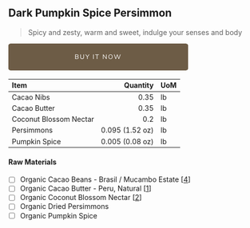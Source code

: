 ## Dark Pumpkin Spice Persimmon
> Spicy and zesty, warm and sweet, indulge your senses and body

[![Buy Now](/assets/images/buy-now.png "Buy Now")](https://shop.osocra.com/products/21102514)

| Item | Quantity | UoM  |
| :---     | ---:    | :--- |
| Cacao Nibs  | 0.35    | lb    |
| Cacao Butter   | 0.35    | lb    |
| Coconut Blossom Nectar    | 0.2      | lb      |
| Persimmons    | 0.095 (1.52 oz)    | lb      |
| Pumpkin Spice     | 0.005 (0.08 oz)    | lb      |

#### Raw Materials
- [ ] Organic Cacao Beans -  Brasil / Mucambo Estate [[4](/vendors)]
- [ ] Organic Cacao Butter - Peru, Natural [[1](/vendors)]
- [ ] Organic Coconut Blossom Nectar [[2](/vendors)]
- [ ] Organic Dried Persimmons
- [ ] Organic Pumpkin Spice 
